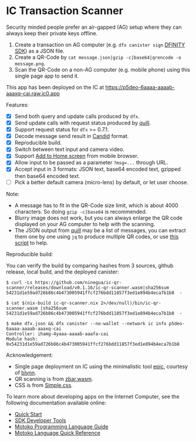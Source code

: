 # IC Transaction Scanner

Security minded people prefer an air-gapped (AG) setup where they can always keep their private keys offline.
1. Create a transaction on AG computer (e.g. `dfx canister sign` [DFINITY SDK]) as a JSON file.
2. Create a QR-Code by `cat message.json|gzip -c|base64|qrencode -o message.png`.
3. Scan the QR-Code on a non-AG computer (e.g. mobile phone) using this single page app to send it.

This app has been deployed on the IC at https://p5deo-6aaaa-aaaab-aaaxq-cai.raw.ic0.app

Features:
- [x] Send both query and update calls produced by `dfx`.
- [x] Send update calls with request status produced by [quill].
- [x] Support request status for `dfx` >= 0.7.1.
- [x] Decode message send result in [Candid] format.
- [x] Reproducible build.
- [x] Switch between text input and camera video.
- [x] Support [Add to Home screen] from mobile browser.
- [x] Allow input to be passed as a parameter `?msg=...` through URL.
- [x] Accept input in 3 formats: JSON text, base64 encoded text, gzipped then base64 encoded text.
- [ ] Pick a better default camera (micro-lens) by default, or let user choose.

Note:
* A message has to fit in the QR-Code size limit, which is about 4000 characters. So doing `gzip -c|base64` is recommended.
* Blurry image does not work, but you can always enlarge the QR code displayed on your AG computer to help with the scanning.
* The JSON output from [quill] may be a list of messages, you can extract them one by one using `jq` to produce multiple QR codes, or use [this script](https://github.com/IvanMalison/quill-qr/blob/master/quill-qr.sh) to help.

Reproducible build:

You can verify the build by comparing hashes from 3 sources, github release, local build, and the deployed canister:

```
$ curl -Ls https://github.com/ninegua/ic-qr-scanner/releases/download/v0.1.16/ic-qr-scanner.wasm|sha256sum
54231d1e59ad726b86c4b473005941ffcf276bdd11857f3ed1e894b4eca7b1b8  -

$ cat $(nix-build ic-qr-scanner.nix 2>/dev/null)/bin/ic-qr-scanner.wasm |sha256sum
54231d1e59ad726b86c4b473005941ffcf276bdd11857f3ed1e894b4eca7b1b8  -

$ make dfx.json && dfx canister --no-wallet --network ic info p5deo-6aaaa-aaaab-aaaxq-cai
Controller: ihamg-4yaaa-aaaab-aaafa-cai
Module hash: 0x54231d1e59ad726b86c4b473005941ffcf276bdd11857f3ed1e894b4eca7b1b8
```

Acknowledgement:
* Single page deployment on IC using the minimalistic tool [epic], courtesy of [blynn].
* QR scanning is from [zbar.wasm].
* CSS is from [Simple.css].

[DFINITY SDK]: https://sdk.dfinity.org
[quill]: https://github.com/dfinity/quill
[Add to Home screen]: https://developer.mozilla.org/en-US/docs/Web/Progressive_web_apps/Add_to_home_screen
[zbar.wasm]: https://github.com/samsam2310/zbar.wasm
[Simple.css]: https://simplecss.org
[epic]: https://fxa77-fiaaa-aaaae-aaana-cai.raw.ic0.app/epic
[blynn]: https://crypto.stanford.edu/~blynn
[Candid]: https://github.com/dfinity/candid

To learn more about developing apps on the Internet Computer, see the following documentation available online:

- [Quick Start](https://sdk.dfinity.org/docs/quickstart/quickstart-intro.html)
- [SDK Developer Tools](https://sdk.dfinity.org/docs/developers-guide/sdk-guide.html)
- [Motoko Programming Language Guide](https://sdk.dfinity.org/docs/language-guide/motoko.html)
- [Motoko Language Quick Reference](https://sdk.dfinity.org/docs/language-guide/language-manual.html)
